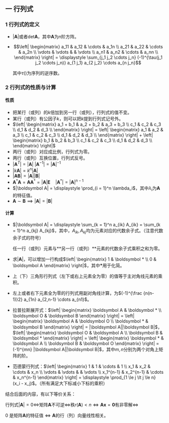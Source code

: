 ## 一 行列式

### 1 行列式的定义

- $|\boldsymbol A|$或者$\mathrm{det} \boldsymbol A$，其中$\boldsymbol{A}$为$n$阶方阵。

- $$\left| \begin{matrix} a_11 & a_12 & \cdots & a_1n \\ a_21 & a_22 & \cdots & a_2n \\ \vdots & \vdots & & \vdots \\ a_n1 & a_n2 & \cdots & a_nn \\ \end{matrix} \right| = \displaystyle \sum_{j_1 j_2 \cdots j_n} (-1)^{\tau(j_1 j_2 \cdots j_n)} a_{1 j_1} a_{2 j_2} \cdots a_{n j_n}$$

  其中$\tau()$为序列的逆序数。

### 2 行列式的性质与计算

#### 性质

- 把某行（或列）的$k$倍加到另一行（或列），行列式的值不变。
- 某行（或列）有公因子$k$，则可以把$k$提到行列式记号外。
- $\left| \begin{matrix} a_1 + b_1 & a_2 + b_2 & a_3 + b_3 \\ c_1 & c_2 & c_3 \\ d_1 & d_2 & d_3 \\ \end{matrix} \right| = \left| \begin{matrix} a_1 & a_2 & a_3 \\ c_1 & c_2 & c_3 \\ d_1 & d_2 & d_3 \\ \end{matrix} \right| + \left| \begin{matrix} b_1 & b_2 & b_3 \\ c_1 & c_2 & c_3 \\ d_1 & d_2 & d_3 \\ \end{matrix} \right|$
- 两行（或列）对应成比例，行列式为零。
- 两行（或列）互换位置，行列式反号。
- $|\boldsymbol A^T| = |\boldsymbol A|$ $|\boldsymbol A^{-1}| = |\boldsymbol A|^{-1}$
- $|k \boldsymbol A| = k^n |\boldsymbol A|$
- $|\boldsymbol{AB}| = |\boldsymbol A||\boldsymbol B|$
- $\boldsymbol A^* \boldsymbol A = \boldsymbol A \boldsymbol A^* = |\boldsymbol A| \boldsymbol E \quad |\boldsymbol A^*| = |\boldsymbol A|^{n-1}$
- $|\boldsymbol A| = \displaystyle \prod_{i = 1}^n \lambda_i$，其中$\lambda_i$为$\boldsymbol A$的特征值。
- $\boldsymbol A \sim \boldsymbol B \implies |\boldsymbol A| = |\boldsymbol B|$

#### 计算

- $|\boldsymbol A| = \displaystyle \sum_{k = 1}^n a_{ik} A_{ik} = \sum_{k = 1}^n a_{kj} A_{kj}$，其中，$A_{ik}, A_{kj}$均为元素对应的代数余子式。（注意代数余子式的符号）

  任一行（或列）元素与**另一行（或列）**元素的代数余子式乘积之和为零。

- 求$|\boldsymbol{A}|$，可以增加一行构成$\left| \begin{matrix} 1 & \boldsymbol * \\ 0 & \boldsymbol A \end{matrix} \right|$，其中$\boldsymbol{*}$用于化简。

- 上（下）三角形行列式（左下或右上元素全为零）的值等于主对角线元素的乘积。

- 左上或者右下元素全为零的行列式用副对角线计算，为$(-1)^{\frac {n(n-1)}2} a_{1n} a_{2,n-1} \cdots a_{n1}$。

- 拉普拉斯展开式：$\left| \begin{matrix} \boldsymbol A & \boldsymbol * \\ \boldsymbol O & \boldsymbol B \end{matrix} \right| = \left| \begin{matrix} \boldsymbol A & \boldsymbol O \\ \boldsymbol * & \boldsymbol B \end{matrix} \right| = |\boldsymbol A||\boldsymbol B|$，$\left| \begin{matrix} \boldsymbol O & \boldsymbol A \\ \boldsymbol B & \boldsymbol * \end{matrix} \right| = \left| \begin{matrix} \boldsymbol * & \boldsymbol A \\ \boldsymbol B & \boldsymbol O \end{matrix} \right| = (-1)^{mn} |\boldsymbol A||\boldsymbol B|$，其中$m,n$分别为两个对角上矩阵的阶。

- 范德蒙行列式：$\left| \begin{matrix} 1 & 1 & \cdots & 1 \\ x_1 & x_2 & \cdots & x_n \\ \vdots & \vdots & & \vdots \\ x_1^{n-1} & x_2^{n-1} & \cdots & x_n^{n-1} \end{matrix} \right| = \displaystyle \prod_{1 \le j \lt j \le n} (x_i - x_j)$。（所有满足大下标减小下标的乘积）

结合后面的内容，有以下等价关系：

行列式$|\boldsymbol A| = 0 \iff$矩阵$\boldsymbol A$不可逆$\iff$秩$r(\boldsymbol A) \lt n \iff \boldsymbol{Ax} = \boldsymbol 0$有非零解$\iff$

0 是矩阵$\boldsymbol A$的特征值$\iff \boldsymbol A$的行（列）向量线性相关。